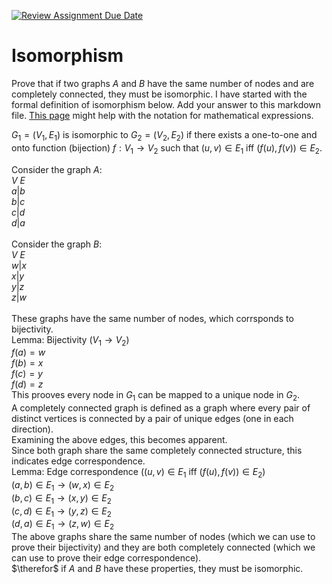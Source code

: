 [![Review Assignment Due Date](https://classroom.github.com/assets/deadline-readme-button-24ddc0f5d75046c5622901739e7c5dd533143b0c8e959d652212380cedb1ea36.svg)](https://classroom.github.com/a/ppBU16qM)
# Isomorphism

Prove that if two graphs $A$ and $B$ have the same number of nodes and are
completely connected, they must be isomorphic. I have started with the formal
definition of isomorphism below. Add your answer to this markdown file. [This
page](https://docs.github.com/en/get-started/writing-on-github/working-with-advanced-formatting/writing-mathematical-expressions)
might help with the notation for mathematical expressions.

$G_1=(V_1 , E_1)$ is isomorphic to $G_2 = (V_2, E_2)$ if there exists a
one-to-one and onto function (bijection) $f: V_1 \rightarrow V_2$ such that $(u,v)
\in E_1$ iff $(f(u),f(v)) \in E_2$.

Consider the graph $A$:
<br>
$V$  $E$<br>
$a | b$<br>
$b | c$<br>
$c | d$<br>
$d | a$<br>
<br>
Consider the graph $B$:<br>
$V$  $E$<br>
$w | x$<br>
$x | y$<br>
$y | z$<br>
$z | w$<br>
<br>
These graphs have the same number of nodes, which corrsponds to bijectivity.<br>
Lemma: Bijectivity ($V_1 \rightarrow V_2$)<br>
$f(a) = w$<br>
$f(b) = x$<br>
$f(c) = y$<br>
$f(d) = z$<br>
This prooves every node in $G_1$ can be mapped to a unique node in $G_2$.<br>
A completely connected graph is defined as a graph where every pair of distinct vertices is connected by a pair of unique edges (one in each direction).<br>
Examining the above edges, this becomes apparent. <br>
Since both graph share the same completely connected structure, this indicates edge correspondence. <br>
Lemma: Edge correspondence ($(u,v)
\in E_1$ iff $(f(u),f(v)) \in E_2$)<br>
$(a, b) \in E_1 \rightarrow (w, x) \in E_2$<br>
$(b, c) \in E_1 \rightarrow (x, y) \in E_2$<br>
$(c, d) \in E_1 \rightarrow (y, z) \in E_2$<br>
$(d, a) \in E_1 \rightarrow (z, w) \in E_2$<br>
The above graphs share the same number of nodes (which we can use to prove their bijectivity) and they are both completely connected (which we can use to prove their edge correspondence).<br>
$\therefor$ if $A$ and $B$ have these properties, they must be isomorphic. 



